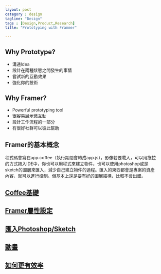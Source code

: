 ```yaml
---
layout: post
category : design 
tagline: "Design"
tags : [Design,Product,Research]
title: "Prototyping with Frammer"

---
```

## Why Prototype?
- 溝通Idea
- 設計在兩種狀態之間發生的事情
- 嘗試新的互動效果
- 強化你的技術

## Why Framer?
- Powerful prototyping tool
- 很容易展示微互動
- 設計工作流程的一部分
- 有很好社群可以彼此幫助

## Framer的基本概念
程式碼會寫在app.coffee（執行期間會轉成app.js），影像若要載入，可以用拖拉的方式拖入IDE中，你也可以用程式來建立物件，也可以使用photoshop或是sketch的圖層來匯入，減少自己建立物件的過程。匯入的東西都會是專案的資產內容，就可以進行控制。但基本上還是要有好的圖層結構，比較不會出錯。


## [Coffee基礎](../coffee%20script)

## [Framer屬性設定](../framer%20object%20setting)

## [匯入Photoshop/Sketch](../import%20mockup)

## [動畫](../framer_animation/)

## [如何更有效率](../framer%20tips//)